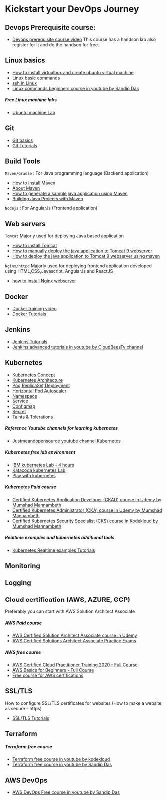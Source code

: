 # Kickstart your DevOps Journey

## Devops Prerequisite course:
* [Devops prerequisite course video](https://www.youtube.com/watch?v=Wvf0mBNGjXY) This course has a handson lab also register for it and do the handson for free.

## Linux basics
* [How to install virtualbox and create ubuntu virtual machine](/content/linux/virtualbox)
* [Linux basic commands](https://hackr.io/blog/basic-linux-commands)
* [ssh in Linux](https://linuxize.com/post/ssh-command-in-linux/)
* [Linux commands beginners course in youtube by Sandip Das](https://www.youtube.com/watch?v=-7SokSJb9GY&list=PL7kXAf0BmEqtjvIZQOdXY6ZmcvAEYc4yh&index=7)

##### Free Linux machine labs
* [Ubuntu machine Lab](https://www.katacoda.com/courses/ubuntu/playground)

## Git
* [Git basics](https://www.youtube.com/watch?v=Lr7sYCrhxE0&list=RDCMUCSWj8mqQCcrcBlXPi4ThRDQ&index=18)
* [Git Tutorials](/nav/git.html)

## Build Tools
`Maven/Gradle` : For Java programming language (Backend application)
* [How to install Maven](/content/maven/tutorials/01-installation)
* [About Maven](https://www.youtube.com/watch?v=x8sMN4tossY)
* [How to generate a sample java application using Maven](/content/maven/tutorials/02-generate-a-sample-java-application-using-maven)
* [Building Java Projects with Maven](https://spring.io/guides/gs/maven/#initial)

`Nodejs` : For AngularJs (Frontend application)

## Web servers
`Tomcat` Majorly used for deploying Java based application
* [How to install Tomcat](https://vigneshsweekaran.github.io/content/tomcat/tutorials/installation)
* [How to manually deploy the java application to Tomcat 9 webserver](https://vigneshsweekaran.github.io/content/tomcat/tutorials/how-to-manually-deploy-java-application-to-tomcat)
* [How to deploy the java application to Tomcat 9 webserver using maven](https://vigneshsweekaran.github.io/content/tomcat/tutorials/how-to-deploy-java-application-to-tomcat-using-maven)

`Nginx/httpd` Majorly used for deploying frontend application developed using HTML,CSS,Javascript, AngularJs and ReactJS
* [how to install Nginx webserver](https://devopspilot.com/content/nginx/tutorials/01-how-to-install-nginx)

## Docker
* [Docker training video](https://www.youtube.com/watch?v=zJ6WbK9zFpI&t=5722s) 
* [Docker Tutorials](https://devopspilot.com/nav/docker.html)

## Jenkins
* [Jenkins Tutorials](https://devopspilot.com/nav/jenkins.html)
* [Jenkins advanced tutorials in youtube by CloudBeesTv channel](https://www.youtube.com/watch?v=fj_TD9pufFM&list=PLvBBnHmZuNQJeznYL2F-MpZYBUeLIXYEe)

## Kubernetes
* [Kubernetes Concept](https://www.youtube.com/watch?v=QJ4fODH6DXI&list=RDCMUCSWj8mqQCcrcBlXPi4ThRDQ&index=3)
* [Kubernetes Architecture](https://www.youtube.com/watch?v=8C_SCDbUJTg)
* [Pod,ReplicaSet,Deployment](https://www.youtube.com/watch?v=deFfAUZpoxs&list=PL34sAs7_26wP009Cl03TZbtRFZ2DMJovl&index=2)
* [Horizontal Pod Autoscaler](https://www.youtube.com/watch?v=3BnrXapY7zo)
* [Namespace](https://www.youtube.com/watch?v=j_UUnlVC2Ss&list=RDCMUCSWj8mqQCcrcBlXPi4ThRDQ&index=6)
* [Service](https://www.youtube.com/watch?v=5lzUpDtmWgM&list=RDCMUCSWj8mqQCcrcBlXPi4ThRDQ&index=4)
* [Configmap](https://www.youtube.com/watch?v=upmLONFGNBs)
* [Secret](https://www.youtube.com/watch?v=ch9YlQZ4xTc&t=361s)
* [Taints & Tolerations](https://www.youtube.com/watch?v=mo2UrkjA7FE&list=RDCMUCSWj8mqQCcrcBlXPi4ThRDQ&index=9)

##### Reference Youtube channels for learning kubernetes
* [Justmeandopensource youtube channel Kubernetes](https://www.youtube.com/c/wenkatn-justmeandopensource/playlists)

##### Kubernetes free lab environment
* [IBM kubernetes Lab - 4 hours](https://www.ibm.com/cloud/kubernetes-service/kubernetes-tutorials)
* [Katacoda kubernetes Lab](https://www.katacoda.com/learn)
* [Play with kubernetes](https://labs.play-with-k8s.com/)

##### Kubernetes Paid course
* [Certified Kubernetes Application Developer (CKAD) course in Udemy by Mumshad Mannambeth](https://www.udemy.com/course/certified-kubernetes-application-developer/)
* [Certified Kubernetes Administrator (CKA) course in Udemy by Mumshad Mannambeth](https://www.udemy.com/course/certified-kubernetes-administrator-with-practice-tests/)
* [Certified Kubernetes Security Specialist (CKS) course in Kodekloud by Mumshad Mannambeth](https://kodekloud.com/courses/certified-kubernetes-security-specialist-cks/)

##### Realtime examples and kubernetes additional tools
* [Kubernetes Realtime examples Tutorials](https://devopspilot.com/nav/kubernetes.html)

## Monitoring

## Logging

## Cloud certification (AWS, AZURE, GCP)
Preferably you can start with AWS Solution Architect Associate

##### AWS Paid course
* [AWS Certified Solution Architect Associate course in Udemy](https://www.udemy.com/course/aws-certified-solutions-architect-associate-saa-c02/)
* [AWS Certified Solutions Architect Associate Practice Exams](https://www.udemy.com/course/aws-certified-solutions-architect-associate-amazon-practice-exams-saa-c02/)

##### AWS free course
* [AWS Certified Cloud Practitioner Training 2020 - Full Course](https://www.youtube.com/watch?v=3hLmDS179YE)
* [AWS Basics for Beginners - Full Course](https://www.youtube.com/watch?v=ulprqHHWlng)
* [Free course for AWS certifications](https://www.youtube.com/c/Freecodecamp/search?query=aws)

## SSL/TLS
How to configure SSL/TLS certificates for websites (How to make a website as secure - https)
* [SSL/TLS Tutorials](https://devopspilot.com/nav/ssl-tls.html)

## Terraform

##### Terraform free course
* [Terraform free course in youtube by kodekloud](https://www.youtube.com/watch?v=YcJ9IeukJL8&t=1s)
* [Terraform free course in youtube by Sandip Das](https://learn.sandipdas.in/2021/07/26/terraform-full-course-for-beginners-hashicorp-terraform-associate-certification-exam-prep-course/)

## AWS DevOps
* [AWS DevOps Free course in youtube by Sandip Das](https://www.youtube.com/playlist?list=PL7kXAf0BmEqura2P3brCGE4pIfeSh-kgw)